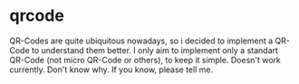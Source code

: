 # qrcode

QR-Codes are quite ubiquitous nowadays, so i decided to implement a QR-Code to understand them better. I only aim to implement only a standart QR-Code (not micro QR-Code or others), to keep it simple. Doesn't work currently. Don't know why. If you know, please tell me.